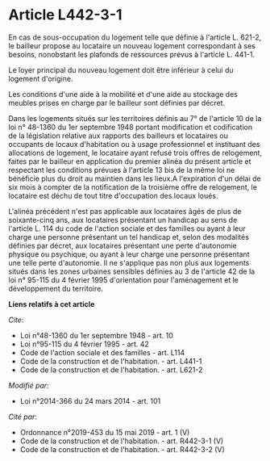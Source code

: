 # Article L442-3-1

En cas de sous-occupation du logement telle que définie à l'article L. 621-2, le bailleur propose au locataire un nouveau
logement correspondant à ses besoins, nonobstant les plafonds de ressources prévus à l'article L. 441-1. 

Le loyer principal du nouveau logement doit être inférieur à celui du logement d'origine. 

Les conditions d'une aide à la mobilité et d'une aide au stockage des meubles prises en charge par le bailleur sont définies
par décret. 

Dans les logements situés sur les territoires définis au 7° de l'article 10 de la loi n° 48-1360 du 1er septembre 1948
portant modification et codification de la législation relative aux rapports des bailleurs et locataires ou occupants de
locaux d'habitation ou à usage professionnel et instituant des allocations de logement, le locataire ayant refusé trois
offres de relogement, faites par le bailleur en application du premier alinéa du présent article et respectant les conditions
prévues à l'article 13 bis de la même loi ne bénéficie plus du droit au maintien dans les lieux.A l'expiration d'un délai de
six mois à compter de la notification de la troisième offre de relogement, le locataire est déchu de tout titre d'occupation
des locaux loués.

L'alinéa précédent n'est pas applicable aux locataires âgés de plus de soixante-cinq ans, aux locataires présentant un
handicap au sens de l'article L. 114 du code de l'action sociale et des familles ou ayant à leur charge une personne
présentant un tel handicap et, selon des modalités définies par décret, aux locataires présentant une perte d'autonomie
physique ou psychique, ou ayant à leur charge une personne présentant une telle perte d'autonomie. Il ne s'applique pas non
plus aux logements situés dans les zones urbaines sensibles définies au 3 de l'article 42 de la loi n° 95-115 du 4 février
1995 d'orientation pour l'aménagement et le développement du territoire.

**Liens relatifs à cet article**

_Cite_:

  - Loi n°48-1360 du 1er septembre 1948 - art. 10
  - Loi n°95-115 du 4 février 1995 - art. 42
  - Code de l'action sociale et des familles - art. L114
  - Code de la construction et de l'habitation. - art. L441-1
  - Code de la construction et de l'habitation. - art. L621-2

_Modifié par_:

  - Loi n°2014-366 du 24 mars 2014 - art. 101

_Cité par_:

  - Ordonnance n°2019-453 du 15 mai 2019 - art. 1 (V)
  - Code de la construction et de l'habitation. - art. R442-3-1 (V)
  - Code de la construction et de l'habitation. - art. R442-3-2 (V)
